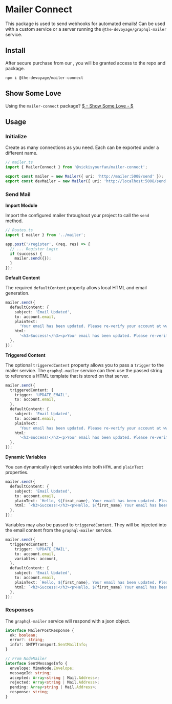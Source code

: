 # Mailer Connect

This package is used to send webhooks for automated emails! Can be used with a custom service or a server running the `@the-devoyage/graphql-mailer` service.

## Install

After secure purchase from our , you will be granted access to the repo and package.

`npm i @the-devoyage/mailer-connect`

## Show Some Love

Using the `mailer-connect` package? [$ - Show Some Love - $](https://basetools.io/checkout/wp7QYNNO)

## Usage

### Initialize

Create as many connections as you need. Each can be exported under a different name.

```ts
// mailer.ts
import { MailerConnect } from '@nickisyourfan/mailer-connect';

export const mailer = new Mailer({ uri: 'http://mailer:5008/send' });
export const devMailer = new Mailer({ uri: 'http://localhost:5008/send' });
```

### Send Mail

**Import Module**

Import the configured mailer throughout your project to call the `send` method.

```ts
// Routes.ts
import { mailer } from '../mailer';

app.post('/register', (req, res) => {
  // ... Register Logic
  if (success) {
    mailer.send({});
  }
});
```

**Default Content**

The required `defaultContent` property allows local HTML and email generation.

```ts
mailer.send({
  defaultContent: {
    subject: 'Email Updated',
    to: account.email,
    plainText:
      'Your email has been updated. Please re-verify your account at www.my-business.com',
    html:
      '<h3>Success!</h3><p>Your email has been updated. Please re-verify your account at www.my-business.com.</p>',
  },
});
```

**Triggered Content**

The optional `triggeredContent` property allows you to pass a `trigger` to the mailer service. The `graphql-mailer` service can then use the passed string to reference a HTML template that is stored on that server.

```ts
mailer.send({
  triggeredContent: {
    trigger: 'UPDATE_EMAIL',
    to: account.email,
  },
  defaultContent: {
    subject: 'Email Updated',
    to: account.email,
    plainText:
      'Your email has been updated. Please re-verify your account at www.my-business.com',
    html:
      '<h3>Success!</h3><p>Your email has been updated. Please re-verify your account at <a href="www.my-business.com">Our Website</a>.</p>',
  },
});
```

**Dynamic Variables**

You can dynamically inject variables into both `HTML` and `plainText` properties.

```ts
mailer.send({
  defaultContent: {
    subject: 'Email Updated',
    to: account.email,
    plainText: `Hello, ${firat_name}, Your email has been updated. Please re-verify your account at www.my-business.com`,
    html: `<h3>Success!</h3><p>Hello, ${first_name} Your email has been updated. Please re-verify your account at <a href="www.my-business.com">Our Website</a>.</p>`,
  },
});
```

Variables may also be passed to `triggeredContent`. They will be injected into the email content from the `graphql-mailer` service.

```ts
mailer.send({
  triggeredContent: {
    trigger: 'UPDATE_EMAIL',
    to: account.email,
    variables: account,
  },
  defaultContent: {
    subject: 'Email Updated',
    to: account.email,
    plainText: `Hello, ${first_name}, Your email has been updated. Please re-verify your account at www.my-business.com`,
    html: `<h3>Success!</h3><p>Hello, ${first_name} Your email has been updated. Please re-verify your account at <a href="www.my-business.com">Our Website</a>.</p>`,
  },
});
```

### Responses

The `graphql-mailer` service will respond with a json object.

```ts
interface MailerPostResponse {
  ok: boolean;
  error?: string;
  info?: SMTPTransport.SentMailInfo;
}

// From NodeMailer
interface SentMessageInfo {
  envelope: MimeNode.Envelope;
  messageId: string;
  accepted: Array<string | Mail.Address>;
  rejected: Array<string | Mail.Address>;
  pending: Array<string | Mail.Address>;
  response: string;
}
```
